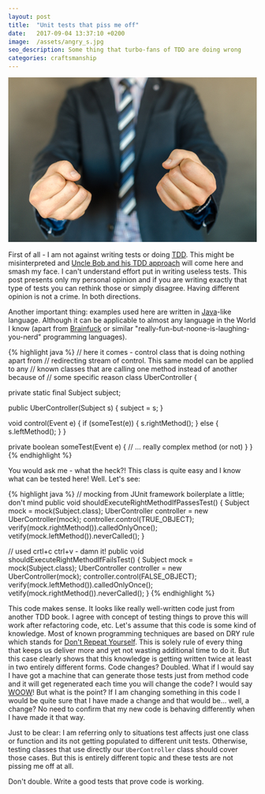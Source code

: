 ```yaml
---
layout: post
title:  "Unit tests that piss me off"
date:   2017-09-04 13:37:10 +0200
image:  /assets/angry_s.jpg
seo_description: Some thing that turbo-fans of TDD are doing wrong
categories: craftsmanship
---
```

![Anger](/assets/angry_s.jpg)

First of all - I am not against writing tests or doing [TDD][tdd]. This might
be misinterpreted and [Uncle Bob and his TDD
approach](https://www.youtube.com/watch?v=AoIfc5NwRks) will come here and smash
my face. I can't understand effort put in writing useless tests. This post
presents only my personal opinion and if you are writing exactly that type of
tests you can rethink those or simply disagree. Having different opinion is not
a crime. In both directions.

<!-- more -->

Another important thing: examples used here are written in [Java][java]-like language.
Although it can be applicable to almost any language in the World I know (apart
from [Brainfuck][brainfuck] or similar "really-fun-but-noone-is-laughing-you-nerd"
programming languages).

{% highlight java %}
// here it comes - control class that is doing nothing apart from 
// redirecting stream of control. This same model can be applied to any
// known classes that are calling one method instead of another because of
// some specific reason
class UberController {

  private static final Subject subject;

  public UberController(Subject s) { 
    subject = s;
  }

  void control(Event e) {
    if (someTest(e)) { 
      s.rightMethod();
    } else {
      s.leftMethod();
    }
  }

  private boolean someTest(Event e) {
    // ... really complex method (or not)
  }
}
{% endhighlight %}

You would ask me - what the heck?! This class is quite easy and I know what
can be tested here! Well. Let's see:

{% highlight java %}
// mocking from JUnit framework boilerplate a little; don't mind
public void shouldExecuteRightMethodIfPassesTest() {
  Subject mock = mock(Subject.class);
  UberController controller = new UberController(mock);
  controller.control(TRUE_OBJECT);
  verify(mock.rightMethod()).calledOnlyOnce();
  vetify(mock.leftMethod()).neverCalled();
}

// used crtl+c ctrl+v - damn it!
public void shouldExecuteRightMethodIfFailsTest() {
  Subject mock = mock(Subject.class);
  UberController controller = new UberController(mock);
  controller.control(FALSE_OBJECT);
  verify(mock.leftMethod()).calledOnlyOnce();
  vetify(mock.rightMethod()).neverCalled();
}
{% endhighlight %}

This code makes sense. It looks like really well-written code just from another
TDD book. I agree with concept of testing things to prove this will work after
refactoring code, etc. Let's assume that this code is some kind of knowledge.
Most of known programming techniques are based on DRY rule which stands for
[Don't Repeat Yourself][DRY]. This is solely rule of every thing that keeps us
deliver more and yet not wasting additional time to do it. But this case
clearly shows that this knowledge is getting written twice at least in two
entirely different forms. Code changes? Doubled. What if I would say I have got
a machine that can generate those tests just from method code and it will get
regenerated each time you will change the code? I would say [WOOW][agitarone]!
But what is the point? If I am changing something in this code I would be quite
sure that I have made a change and that would be... well, a change? No need to
confirm that my new code is behaving differently when I have made it that way.

Just to be clear: I am referring only to situations test affects just one class
or function and its not getting populated to different unit tests. Otherwise,
testing classes that use directly our `UberController` class should cover those
cases. But this is entirely different topic and these tests are not pissing me
off at all.

Don't double. Write a good tests that prove code is working.

[^madethisup]: Fortunately, I made this one up.

[react]: https://github.com/facebook/react
[angular]: https://github.com/angular/angular
[tdd]: https://www.goodreads.com/book/show/387190.Test_Driven_Development
[java]: https://docs.oracle.com/javase/8/
[brainfuck]: http://esoteric.sange.fi/brainfuck/README.txt
[DRY]: http://www.artima.com/intv/dry.html
[agitarone]: http://www.agitar.com/solutions/products/agitarone.html
